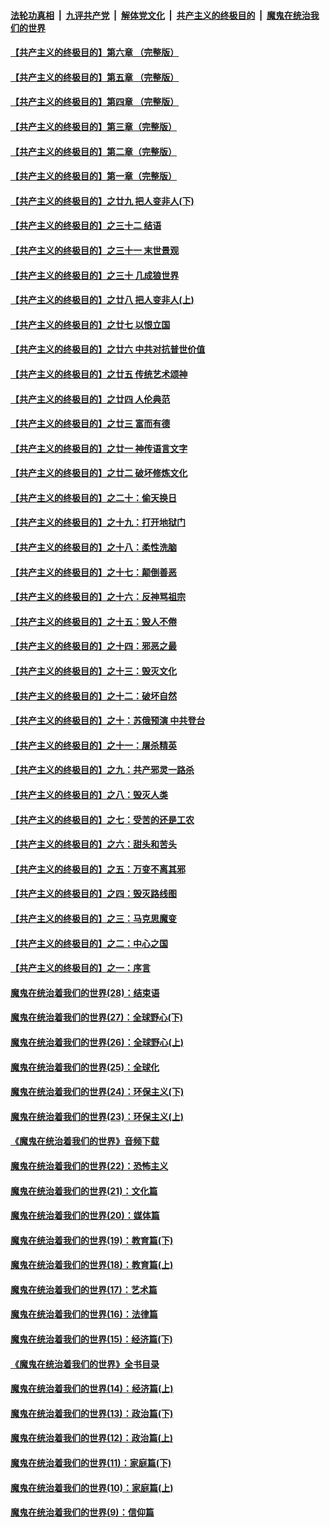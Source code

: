 ####  [法轮功真相](../../../../basic/blob/master/README.md?t=05190431) &nbsp;|&nbsp; [九评共产党](../../../../9ping.md/blob/master/README.md?t=05190431) &nbsp;|&nbsp; [解体党文化](../../../../jtdwh.md/blob/master/README.md?t=05190431)  &nbsp;|&nbsp; [共产主义的终极目的](../../../../gczydzjmd.md/blob/master/README.md?t=05190431) &nbsp;|&nbsp; [魔鬼在统治我们的世界](../../../../mgztzwmdsj.md/blob/master/README.md?t=05190431) 

#### [【共产主义的终极目的】第六章 （完整版）](../pages/nsc422/n11428913.md?t=05190431) 

#### [【共产主义的终极目的】第五章 （完整版）](../pages/nsc422/n11428912.md?t=05190431) 

#### [【共产主义的终极目的】第四章 （完整版）](../pages/nsc422/n11428907.md?t=05190431) 

#### [【共产主义的终极目的】第三章（完整版）](../pages/nsc422/n11428848.md?t=05190431) 

#### [【共产主义的终极目的】第二章（完整版）](../pages/nsc422/n11428831.md?t=05190431) 

#### [【共产主义的终极目的】第一章（完整版）](../pages/nsc422/n11417651.md?t=05190431) 

#### [【共产主义的终极目的】之廿九 把人变非人(下)](../pages/nsc422/n11344140.md?t=05190431) 

#### [【共产主义的终极目的】之三十二 结语](../pages/nsc422/n11360535.md?t=05190431) 

#### [【共产主义的终极目的】之三十一 末世景观](../pages/nsc422/n11351129.md?t=05190431) 

#### [【共产主义的终极目的】之三十 几成狼世界](../pages/nsc422/n11348280.md?t=05190431) 

#### [【共产主义的终极目的】之廿八 把人变非人(上)](../pages/nsc422/n11340492.md?t=05190431) 

#### [【共产主义的终极目的】之廿七 以恨立国](../pages/nsc422/n11336944.md?t=05190431) 

#### [【共产主义的终极目的】之廿六 中共对抗普世价值](../pages/nsc422/n11324785.md?t=05190431) 

#### [【共产主义的终极目的】之廿五 传统艺术颂神](../pages/nsc422/n11296396.md?t=05190431) 

#### [【共产主义的终极目的】之廿四 人伦典范](../pages/nsc422/n11296397.md?t=05190431) 

#### [【共产主义的终极目的】之廿三 富而有德](../pages/nsc422/n11283598.md?t=05190431) 

#### [【共产主义的终极目的】之廿一 神传语言文字](../pages/nsc422/n11263265.md?t=05190431) 

#### [【共产主义的终极目的】之廿二 破坏修炼文化](../pages/nsc422/n11245728.md?t=05190431) 

#### [【共产主义的终极目的】之二十：偷天换日](../pages/nsc422/n11238846.md?t=05190431) 

#### [【共产主义的终极目的】之十九：打开地狱门](../pages/nsc422/n11206376.md?t=05190431) 

#### [【共产主义的终极目的】之十八：柔性洗脑](../pages/nsc422/n11199994.md?t=05190431) 

#### [【共产主义的终极目的】之十七：颠倒善恶](../pages/nsc422/n11179782.md?t=05190431) 

#### [【共产主义的终极目的】之十六：反神骂祖宗](../pages/nsc422/n11166798.md?t=05190431) 

#### [【共产主义的终极目的】之十五：毁人不倦](../pages/nsc422/n11166792.md?t=05190431) 

#### [【共产主义的终极目的】之十四：邪恶之最](../pages/nsc422/n11150249.md?t=05190431) 

#### [【共产主义的终极目的】之十三：毁灭文化](../pages/nsc422/n11135227.md?t=05190431) 

#### [【共产主义的终极目的】之十二：破坏自然](../pages/nsc422/n11135214.md?t=05190431) 

#### [【共产主义的终极目的】之十：苏俄预演 中共登台](../pages/nsc422/n11118424.md?t=05190431) 

#### [【共产主义的终极目的】之十一：屠杀精英](../pages/nsc422/n11118442.md?t=05190431) 

#### [【共产主义的终极目的】之九：共产邪灵一路杀](../pages/nsc422/n11114139.md?t=05190431) 

#### [【共产主义的终极目的】之八：毁灭人类](../pages/nsc422/n11108503.md?t=05190431) 

#### [【共产主义的终极目的】之七：受苦的还是工农](../pages/nsc422/n11101809.md?t=05190431) 

#### [【共产主义的终极目的】之六：甜头和苦头](../pages/nsc422/n11096971.md?t=05190431) 

#### [【共产主义的终极目的】之五：万变不离其邪](../pages/nsc422/n11091285.md?t=05190431) 

#### [【共产主义的终极目的】之四：毁灭路线图](../pages/nsc422/n11086284.md?t=05190431) 

#### [【共产主义的终极目的】之三：马克思魔变](../pages/nsc422/n11061941.md?t=05190431) 

#### [【共产主义的终极目的】之二：中心之国](../pages/nsc422/n11047728.md?t=05190431) 

#### [【共产主义的终极目的】之一：序言](../pages/nsc422/n11086077.md?t=05190431) 

#### [魔鬼在统治着我们的世界(28)：结束语](../pages/nsc422/n10936246.md?t=05190431) 

#### [魔鬼在统治着我们的世界(27)：全球野心(下)](../pages/nsc422/n10928319.md?t=05190431) 

#### [魔鬼在统治着我们的世界(26)：全球野心(上)](../pages/nsc422/n10900318.md?t=05190431) 

#### [魔鬼在统治着我们的世界(25)：全球化](../pages/nsc422/n10788205.md?t=05190431) 

#### [魔鬼在统治着我们的世界(24)：环保主义(下)](../pages/nsc422/n10695307.md?t=05190431) 

#### [魔鬼在统治着我们的世界(23)：环保主义(上)](../pages/nsc422/n10688613.md?t=05190431) 

#### [《魔鬼在统治着我们的世界》音频下载](../pages/nsc422/n10635553.md?t=05190431) 

#### [魔鬼在统治着我们的世界(22)：恐怖主义](../pages/nsc422/n10614727.md?t=05190431) 

#### [魔鬼在统治着我们的世界(21)：文化篇](../pages/nsc422/n10597706.md?t=05190431) 

#### [魔鬼在统治着我们的世界(20)：媒体篇](../pages/nsc422/n10586579.md?t=05190431) 

#### [魔鬼在统治着我们的世界(19)：教育篇(下)](../pages/nsc422/n10564808.md?t=05190431) 

#### [魔鬼在统治着我们的世界(18)：教育篇(上)](../pages/nsc422/n10526970.md?t=05190431) 

#### [魔鬼在统治着我们的世界(17)：艺术篇](../pages/nsc422/n10499093.md?t=05190431) 

#### [魔鬼在统治着我们的世界(16)：法律篇](../pages/nsc422/n10485969.md?t=05190431) 

#### [魔鬼在统治着我们的世界(15)：经济篇(下)](../pages/nsc422/n10469975.md?t=05190431) 

#### [《魔鬼在统治着我们的世界》全书目录](../pages/nsc422/n10464261.md?t=05190431) 

#### [魔鬼在统治着我们的世界(14)：经济篇(上)](../pages/nsc422/n10457370.md?t=05190431) 

#### [魔鬼在统治着我们的世界(13)：政治篇(下)](../pages/nsc422/n10448270.md?t=05190431) 

#### [魔鬼在统治着我们的世界(12)：政治篇(上)](../pages/nsc422/n10444576.md?t=05190431) 

#### [魔鬼在统治着我们的世界(11)：家庭篇(下)](../pages/nsc422/n10440961.md?t=05190431) 

#### [魔鬼在统治着我们的世界(10)：家庭篇(上)](../pages/nsc422/n10435448.md?t=05190431) 

#### [魔鬼在统治着我们的世界(9)：信仰篇](../pages/nsc422/n10432159.md?t=05190431) 

